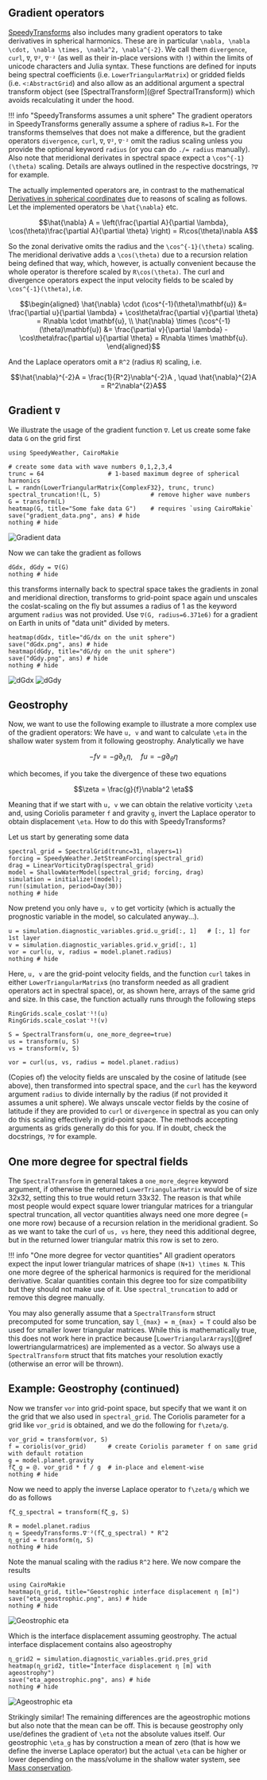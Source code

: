## Gradient operators

[SpeedyTransforms](@ref) also includes many gradient operators to take derivatives in
spherical harmonics. These are in particular ``\nabla, \nabla \cdot, \nabla \times,
\nabla^2, \nabla^{-2}``. We call them `divergence`, `curl`, `∇`, `∇²`, `∇⁻²`
(as well as their in-place versions with `!`) within the limits of unicode characters
and Julia syntax. These functions are defined for inputs being spectral coefficients
(i.e. `LowerTriangularMatrix`) or gridded fields (i.e. `<:AbstractGrid`) and
also allow as an additional argument a spectral transform object
(see [SpectralTransform](@ref SpectralTransform)) which avoids recalculating it
under the hood.

!!! info "SpeedyTransforms assumes a unit sphere"
    The gradient operators in SpeedyTransforms generally assume a sphere of radius ``R=1``.
    For the transforms themselves that does not make a difference, but the gradient operators
    `divergence`, `curl`, `∇`, `∇²`, `∇⁻²` omit the radius scaling unless you provide the optional
    keyword `radius` (or you can do `./= radius` manually). 
    Also note that meridional derivates in spectral space expect a ``\cos^{-1}(\theta)`` scaling.
    Details are always outlined in the respective docstrings, `?∇` for example.


The actually implemented operators are,
in contrast to the mathematical [Derivatives in spherical coordinates](@ref)
due to reasons of scaling as follows. Let the implemented operators be
``\hat{\nabla}`` etc.

```math
\hat{\nabla} A = \left(\frac{\partial A}{\partial \lambda}, \cos(\theta)\frac{\partial A}{\partial \theta} \right) =
R\cos(\theta)\nabla A
```
So the zonal derivative omits the radius and the ``\cos^{-1}(\theta)`` scaling.
The meridional derivative adds a ``\cos(\theta)`` due to a recursion relation
being defined that way, which, however, is actually convenient because the whole
operator is therefore scaled by ``R\cos(\theta)``. The curl and divergence operators
expect the input velocity fields to be scaled by ``\cos^{-1}(\theta)``, i.e.

```math
\begin{aligned}
\hat{\nabla} \cdot (\cos^{-1}(\theta)\mathbf{u}) &= \frac{\partial u}{\partial \lambda} +
\cos\theta\frac{\partial v}{\partial \theta} = R\nabla \cdot \mathbf{u}, \\
\hat{\nabla} \times (\cos^{-1}(\theta)\mathbf{u}) &= \frac{\partial v}{\partial \lambda} -
\cos\theta\frac{\partial u}{\partial \theta} = R\nabla \times \mathbf{u}.
\end{aligned}
```

And the Laplace operators omit a ``R^2`` (radius ``R``) scaling, i.e.

```math
\hat{\nabla}^{-2}A = \frac{1}{R^2}\nabla^{-2}A , \quad \hat{\nabla}^{2}A = R^2\nabla^{2}A
```
## Gradient `∇`

We illustrate the usage of the gradient function `∇`. Let us create some fake
data `G` on the grid first 

```@example gradient
using SpeedyWeather, CairoMakie

# create some data with wave numbers 0,1,2,3,4
trunc = 64                  # 1-based maximum degree of spherical harmonics
L = randn(LowerTriangularMatrix{ComplexF32}, trunc, trunc)
spectral_truncation!(L, 5)              # remove higher wave numbers
G = transform(L)
heatmap(G, title="Some fake data G")    # requires `using CairoMakie`
save("gradient_data.png", ans) # hide
nothing # hide
```
![Gradient data](gradient_data.png)

Now we can take the gradient as follows
```@example gradient
dGdx, dGdy = ∇(G)
nothing # hide
```
this transforms internally back to spectral space takes the gradients in
zonal and meridional direction, transforms to grid-point space again
und unscales the coslat-scaling on the fly but assumes a radius of 1
as the keyword argument `radius` was not provided.
Use `∇(G, radius=6.371e6)` for a gradient on Earth in units of "data unit"
divided by meters.

```@example gradient
heatmap(dGdx, title="dG/dx on the unit sphere")
save("dGdx.png", ans) # hide
heatmap(dGdy, title="dG/dy on the unit sphere")
save("dGdy.png", ans) # hide
nothing # hide
```
![dGdx](dGdx.png)
![dGdy](dGdy.png)

## Geostrophy

Now, we want to use the following example to illustrate a more complex
use of the gradient operators: We have ``u, v`` and want to calculate
``\eta`` in the shallow water system from it following geostrophy.
Analytically we have
```math
-fv = -g\partial_\lambda \eta, \quad fu = -g\partial_\theta \eta
```
which becomes, if you take the divergence of these two equations
```math
\zeta = \frac{g}{f}\nabla^2 \eta
```
Meaning that if we start with ``u, v`` we can obtain the relative vorticity
``\zeta`` and, using Coriolis parameter ``f`` and gravity ``g``, invert
the Laplace operator to obtain displacement ``\eta``. How to do this with
SpeedyTransforms? 

Let us start by generating some data
```@example gradient
spectral_grid = SpectralGrid(trunc=31, nlayers=1)
forcing = SpeedyWeather.JetStreamForcing(spectral_grid)
drag = LinearVorticityDrag(spectral_grid)
model = ShallowWaterModel(spectral_grid; forcing, drag)
simulation = initialize!(model);
run!(simulation, period=Day(30))
nothing # hide
```

Now pretend you only have `u, v` to get vorticity (which is actually the prognostic variable in the model,
so calculated anyway...).
```@example gradient
u = simulation.diagnostic_variables.grid.u_grid[:, 1]   # [:, 1] for 1st layer
v = simulation.diagnostic_variables.grid.v_grid[:, 1]
vor = curl(u, v, radius = model.planet.radius)
nothing # hide
```
Here, `u, v` are the grid-point velocity fields, and the function `curl` takes in either
`LowerTriangularMatrix`s (no transform needed as all gradient operators act in spectral space),
or, as shown here, arrays of the same grid and size. In this case, the function actually
runs through the following steps
```@example gradient
RingGrids.scale_coslat⁻¹!(u)
RingGrids.scale_coslat⁻¹!(v)

S = SpectralTransform(u, one_more_degree=true)
us = transform(u, S)
vs = transform(v, S)

vor = curl(us, vs, radius = model.planet.radius)
```
(Copies of) the velocity fields are unscaled by the cosine of latitude (see above),
then transformed into spectral space, and the `curl` has the keyword argument `radius`
to divide internally by the radius (if not provided it assumes a unit sphere).
We always unscale vector fields by the cosine of latitude if they are provided to
`curl` or `divergence` in spectral as you can only do this scaling
effectively in grid-point space. The methods accepting arguments as grids generally
do this for you. If in doubt, check the docstrings, `?∇` for example.

## One more degree for spectral fields

The `SpectralTransform` in general takes a `one_more_degree` keyword argument,
if otherwise the returned `LowerTriangularMatrix` would be of size 32x32, setting this
to true would return 33x32. The reason is that while most people would expect
square lower triangular matrices for a triangular spectral truncation, all vector quantities
always need one more degree (= one more row) because of a recursion relation in the
meridional gradient. So as we want to take the curl of `us, vs` here, they need this
additional degree, but in the returned lower triangular matrix this row is set to zero.

!!! info "One more degree for vector quantities"
    All gradient operators expect the input lower triangular matrices of shape ``(N+1) \times N``.
    This one more degree of the spherical harmonics is required for the meridional derivative.
    Scalar quantities contain this degree too for size compatibility but they should not
    make use of it. Use `spectral_truncation` to add or remove this degree manually.

You may also generally assume that a `SpectralTransform` struct precomputed for
some truncation, say ``l_{max} = m_{max} = T`` could also be used for smaller
lower triangular matrices. While this is mathematically true, this does not work
here in practice because [`LowerTriangularArrays`](@ref lowertriangularmatrices)
are implemented as a vector. So always use a `SpectralTransform` struct that
fits matches your resolution exactly (otherwise an error will be thrown).

## Example: Geostrophy (continued)

Now we transfer `vor` into grid-point space, but specify that we want it on the grid
that we also used in `spectral_grid`. The Coriolis parameter for a grid like `vor_grid`
is obtained, and we do the following for ``f\zeta/g``.

```@example gradient
vor_grid = transform(vor, S)
f = coriolis(vor_grid)      # create Coriolis parameter f on same grid with default rotation
g = model.planet.gravity
fζ_g = @. vor_grid * f / g  # in-place and element-wise
nothing # hide
```
Now we need to apply the inverse Laplace operator to ``f\zeta/g`` which we do as follows

```@example gradient
fζ_g_spectral = transform(fζ_g, S)

R = model.planet.radius
η = SpeedyTransforms.∇⁻²(fζ_g_spectral) * R^2
η_grid = transform(η, S)
nothing # hide
```
Note the manual scaling with the radius ``R^2`` here. We now compare the results
```@example gradient
using CairoMakie
heatmap(η_grid, title="Geostrophic interface displacement η [m]")
save("eta_geostrophic.png", ans) # hide
nothing # hide
```
![Geostrophic eta](eta_geostrophic.png)

Which is the interface displacement assuming geostrophy.
The actual interface displacement contains also ageostrophy
```@example gradient
η_grid2 = simulation.diagnostic_variables.grid.pres_grid
heatmap(η_grid2, title="Interface displacement η [m] with ageostrophy")
save("eta_ageostrophic.png", ans) # hide
nothing # hide
```
![Ageostrophic eta](eta_ageostrophic.png)

Strikingly similar! The remaining differences are the ageostrophic motions but
also note that the mean can be off. This is because geostrophy only use/defines the gradient
of ``\eta`` not the absolute values itself. Our geostrophic ``\eta_g`` has by construction
a mean of zero (that is how we define the inverse Laplace operator) but the actual ``\eta``
can be higher or lower depending on the mass/volume in the shallow water system, see
[Mass conservation](@ref).
